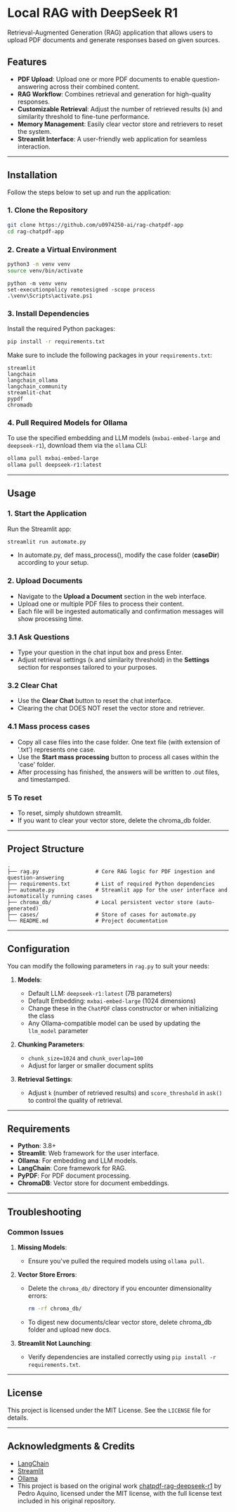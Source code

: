 # Local RAG with DeepSeek R1

Retrieval-Augmented Generation (RAG) application that allows users to upload PDF documents and generate responses based on given sources.

## Features

- **PDF Upload**: Upload one or more PDF documents to enable question-answering across their combined content.
- **RAG Workflow**: Combines retrieval and generation for high-quality responses.
- **Customizable Retrieval**: Adjust the number of retrieved results (`k`) and similarity threshold to fine-tune performance.
- **Memory Management**: Easily clear vector store and retrievers to reset the system.
- **Streamlit Interface**: A user-friendly web application for seamless interaction.

---

## Installation

Follow the steps below to set up and run the application:

### 1. Clone the Repository

```bash
git clone https://github.com/u0974250-ai/rag-chatpdf-app
cd rag-chatpdf-app
```

### 2. Create a Virtual Environment

```bash
python3 -m venv venv
source venv/bin/activate
```

```Windows Powershell
python -m venv venv
set-executionpolicy remotesigned -scope process
.\venv\Scripts\activate.ps1
```

### 3. Install Dependencies

Install the required Python packages:

```bash or Windows Powershell
pip install -r requirements.txt
```

Make sure to include the following packages in your `requirements.txt`:

```
streamlit
langchain
langchain_ollama
langchain_community
streamlit-chat
pypdf
chromadb
```

### 4. Pull Required Models for Ollama

To use the specified embedding and LLM models (`mxbai-embed-large` and `deepseek-r1`), download them via the `ollama` CLI:

```bash or Windows Powershell
ollama pull mxbai-embed-large
ollama pull deepseek-r1:latest
```

---

## Usage

### 1. Start the Application

Run the Streamlit app:

```bash or Windows Powershell
streamlit run automate.py
```

- In automate.py, def mass_process(), modify the case folder (**caseDir**) according to your setup. 

### 2. Upload Documents

- Navigate to the **Upload a Document** section in the web interface.
- Upload one or multiple PDF files to process their content.
- Each file will be ingested automatically and confirmation messages will show processing time.

### 3.1 Ask Questions

- Type your question in the chat input box and press Enter.
- Adjust retrieval settings (`k` and similarity threshold) in the **Settings** section for responses tailored to your purposes.

### 3.2 Clear Chat

- Use the **Clear Chat** button to reset the chat interface.
- Clearing the chat DOES NOT reset the vector store and retriever.

### 4.1 Mass process cases

- Copy all case files into the case folder. One text file (with extension of '.txt') represents one case.
- Use the **Start mass processing** button to process all cases within the 'case' folder.
- After processing has finished, the answers will be written to .out files, and timestamped.

### 5 To reset

- To reset, simply shutdown streamlit.
- If you want to clear your vector store, delete the chroma_db folder.

---

## Project Structure

```
.
├── rag.py                  # Core RAG logic for PDF ingestion and question-answering
├── requirements.txt        # List of required Python dependencies
├── automate.py             # Streamlit app for the user interface and automatically running cases 
├── chroma_db/              # Local persistent vector store (auto-generated)
├── cases/                  # Store of cases for automate.py
└── README.md               # Project documentation
```

---

## Configuration

You can modify the following parameters in `rag.py` to suit your needs:

1. **Models**:
   - Default LLM: `deepseek-r1:latest` (7B parameters)
   - Default Embedding: `mxbai-embed-large` (1024 dimensions)
   - Change these in the `ChatPDF` class constructor or when initializing the class
   - Any Ollama-compatible model can be used by updating the `llm_model` parameter

2. **Chunking Parameters**:
   - `chunk_size=1024` and `chunk_overlap=100`
   - Adjust for larger or smaller document splits

3. **Retrieval Settings**:
   - Adjust `k` (number of retrieved results) and `score_threshold` in `ask()` to control the quality of retrieval.

---

## Requirements

- **Python**: 3.8+
- **Streamlit**: Web framework for the user interface.
- **Ollama**: For embedding and LLM models.
- **LangChain**: Core framework for RAG.
- **PyPDF**: For PDF document processing.
- **ChromaDB**: Vector store for document embeddings.

---

## Troubleshooting

### Common Issues

1. **Missing Models**:
   - Ensure you've pulled the required models using `ollama pull`.

2. **Vector Store Errors**:
   - Delete the `chroma_db/` directory if you encounter dimensionality errors:
     ```bash
     rm -rf chroma_db/
     ```
   - To digest new documents/clear vector store, delete chroma_db folder and upload new docs.

3. **Streamlit Not Launching**:
   - Verify dependencies are installed correctly using `pip install -r requirements.txt`.

---

## License

This project is licensed under the MIT License. See the `LICENSE` file for details.

---

## Acknowledgments & Credits

- [LangChain](https://github.com/hwchase17/langchain)
- [Streamlit](https://github.com/streamlit/streamlit)
- [Ollama](https://ollama.ai/)
- This project is based on the original work [chatpdf-rag-deepseek-r1](https://github.com/paquino11/chatpdf-rag-deepseek-r1) by Pedro Aquino, licensed under the MIT license, with the full license text included in his original repository.
